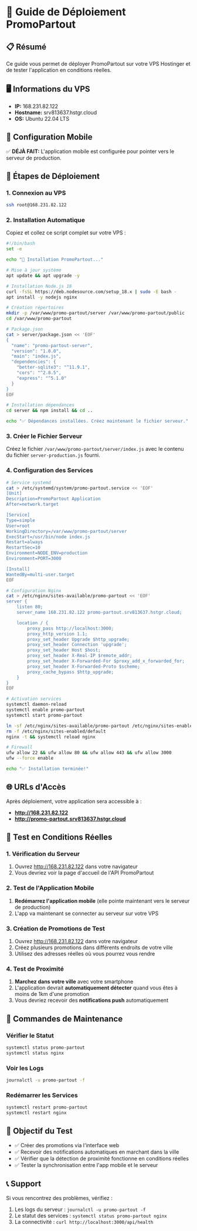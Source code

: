 # 🚀 Guide de Déploiement PromoPartout

## 📋 Résumé
Ce guide vous permet de déployer PromoPartout sur votre VPS Hostinger et de tester l'application en conditions réelles.

## 🖥️ Informations du VPS
- **IP:** 168.231.82.122
- **Hostname:** srv813637.hstgr.cloud
- **OS:** Ubuntu 22.04 LTS

## 📱 Configuration Mobile
✅ **DÉJÀ FAIT:** L'application mobile est configurée pour pointer vers le serveur de production.

## 🔧 Étapes de Déploiement

### 1. Connexion au VPS
```bash
ssh root@168.231.82.122
```

### 2. Installation Automatique
Copiez et collez ce script complet sur votre VPS :

```bash
#!/bin/bash
set -e

echo "🚀 Installation PromoPartout..."

# Mise à jour système
apt update && apt upgrade -y

# Installation Node.js 18
curl -fsSL https://deb.nodesource.com/setup_18.x | sudo -E bash -
apt install -y nodejs nginx

# Création répertoires
mkdir -p /var/www/promo-partout/server /var/www/promo-partout/public
cd /var/www/promo-partout

# Package.json
cat > server/package.json << 'EOF'
{
  "name": "promo-partout-server",
  "version": "1.0.0",
  "main": "index.js",
  "dependencies": {
    "better-sqlite3": "^11.9.1",
    "cors": "^2.8.5",
    "express": "^5.1.0"
  }
}
EOF

# Installation dépendances
cd server && npm install && cd ..

echo "✅ Dépendances installées. Créez maintenant le fichier serveur."
```

### 3. Créer le Fichier Serveur
Créez le fichier `/var/www/promo-partout/server/index.js` avec le contenu du fichier `server-production.js` fourni.

### 4. Configuration des Services
```bash
# Service systemd
cat > /etc/systemd/system/promo-partout.service << 'EOF'
[Unit]
Description=PromoPartout Application
After=network.target

[Service]
Type=simple
User=root
WorkingDirectory=/var/www/promo-partout/server
ExecStart=/usr/bin/node index.js
Restart=always
RestartSec=10
Environment=NODE_ENV=production
Environment=PORT=3000

[Install]
WantedBy=multi-user.target
EOF

# Configuration Nginx
cat > /etc/nginx/sites-available/promo-partout << 'EOF'
server {
    listen 80;
    server_name 168.231.82.122 promo-partout.srv813637.hstgr.cloud;

    location / {
        proxy_pass http://localhost:3000;
        proxy_http_version 1.1;
        proxy_set_header Upgrade $http_upgrade;
        proxy_set_header Connection 'upgrade';
        proxy_set_header Host $host;
        proxy_set_header X-Real-IP $remote_addr;
        proxy_set_header X-Forwarded-For $proxy_add_x_forwarded_for;
        proxy_set_header X-Forwarded-Proto $scheme;
        proxy_cache_bypass $http_upgrade;
    }
}
EOF

# Activation services
systemctl daemon-reload
systemctl enable promo-partout
systemctl start promo-partout

ln -sf /etc/nginx/sites-available/promo-partout /etc/nginx/sites-enabled/
rm -f /etc/nginx/sites-enabled/default
nginx -t && systemctl reload nginx

# Firewall
ufw allow 22 && ufw allow 80 && ufw allow 443 && ufw allow 3000
ufw --force enable

echo "✅ Installation terminée!"
```

## 🌐 URLs d'Accès
Après déploiement, votre application sera accessible à :
- **http://168.231.82.122**
- **http://promo-partout.srv813637.hstgr.cloud**

## 📱 Test en Conditions Réelles

### 1. Vérification du Serveur
1. Ouvrez http://168.231.82.122 dans votre navigateur
2. Vous devriez voir la page d'accueil de l'API PromoPartout

### 2. Test de l'Application Mobile
1. **Redémarrez l'application mobile** (elle pointe maintenant vers le serveur de production)
2. L'app va maintenant se connecter au serveur sur votre VPS

### 3. Création de Promotions de Test
1. Ouvrez http://168.231.82.122 dans votre navigateur
2. Créez plusieurs promotions dans différents endroits de votre ville
3. Utilisez des adresses réelles où vous pourrez vous rendre

### 4. Test de Proximité
1. **Marchez dans votre ville** avec votre smartphone
2. L'application devrait **automatiquement détecter** quand vous êtes à moins de 1km d'une promotion
3. Vous devriez recevoir des **notifications push** automatiquement

## 🔧 Commandes de Maintenance

### Vérifier le Statut
```bash
systemctl status promo-partout
systemctl status nginx
```

### Voir les Logs
```bash
journalctl -u promo-partout -f
```

### Redémarrer les Services
```bash
systemctl restart promo-partout
systemctl restart nginx
```

## 🎯 Objectif du Test
- ✅ Créer des promotions via l'interface web
- ✅ Recevoir des notifications automatiques en marchant dans la ville
- ✅ Vérifier que la détection de proximité fonctionne en conditions réelles
- ✅ Tester la synchronisation entre l'app mobile et le serveur

## 📞 Support
Si vous rencontrez des problèmes, vérifiez :
1. Les logs du serveur : `journalctl -u promo-partout -f`
2. Le statut des services : `systemctl status promo-partout nginx`
3. La connectivité : `curl http://localhost:3000/api/health`
